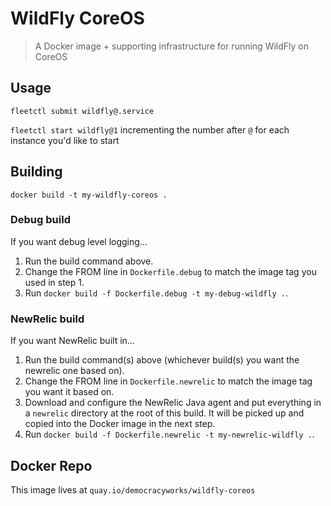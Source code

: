 # WildFly CoreOS

> A Docker image + supporting infrastructure for running WildFly on CoreOS

## Usage

`fleetctl submit wildfly@.service`

`fleetctl start wildfly@1` incrementing the number after `@` for each instance you'd like to start

## Building

`docker build -t my-wildfly-coreos .`

### Debug build

If you want debug level logging...

1. Run the build command above.
1. Change the FROM line in `Dockerfile.debug` to match the image tag you used in step 1.
1. Run `docker build -f Dockerfile.debug -t my-debug-wildfly .`.

### NewRelic build

If you want NewRelic built in...

1. Run the build command(s) above (whichever build(s) you want the newrelic one based on).
1. Change the FROM line in `Dockerfile.newrelic` to match the image tag you want it based on.
1. Download and configure the NewRelic Java agent and put everything in a `newrelic` directory at the root of this build. It will be picked up and copied into the Docker image in the next step.
1. Run `docker build -f Dockerfile.newrelic -t my-newrelic-wildfly .`.

## Docker Repo

This image lives at `quay.io/democracyworks/wildfly-coreos`
